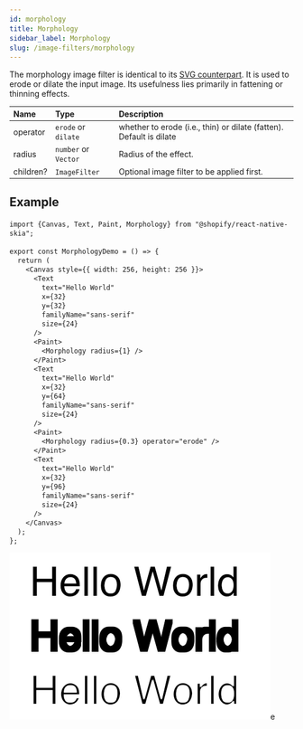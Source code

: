 ```yaml
---
id: morphology
title: Morphology
sidebar_label: Morphology
slug: /image-filters/morphology
---
```


The morphology image filter is identical to its [SVG counterpart](https://developer.mozilla.org/en-US/docs/Web/SVG/Element/feMorphology).
It is used to erode or dilate the input image.
Its usefulness lies primarily in fattening or thinning effects.

| Name      | Type                 |  Description                                                        |
|:----------|:---------------------|:--------------------------------------------------------------------|
| operator  | `erode` or `dilate`  | whether to erode (i.e., thin) or dilate (fatten). Default is dilate |
| radius    | `number` or `Vector` | Radius of the effect.                                               |
| children? | `ImageFilter`        | Optional image filter to be applied first.                          | 

## Example

```tsx twoslash
import {Canvas, Text, Paint, Morphology} from "@shopify/react-native-skia";

export const MorphologyDemo = () => {
  return (
    <Canvas style={{ width: 256, height: 256 }}>
      <Text
        text="Hello World"
        x={32}
        y={32}
        familyName="sans-serif"
        size={24}
      />
      <Paint>
        <Morphology radius={1} />
      </Paint>
      <Text
        text="Hello World"
        x={32}
        y={64}
        familyName="sans-serif"
        size={24}
      />
      <Paint>
        <Morphology radius={0.3} operator="erode" />
      </Paint>
      <Text
        text="Hello World"
        x={32}
        y={96}
        familyName="sans-serif"
        size={24}
      />
    </Canvas>
  );
};
```

![Morphology Image Filter](./assets/morphology.png)e